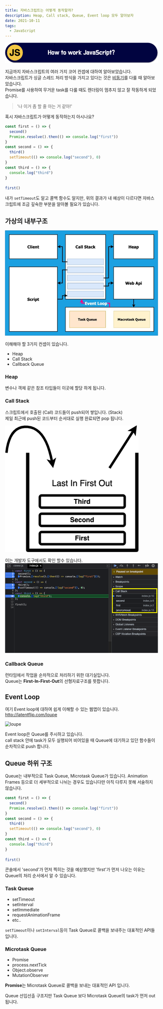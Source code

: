 ```yaml
---
title: 자바스크립트는 어떻게 동작할까?
description: Heap, Call stack, Queue, Event loop 모두 알아보자
date: 2021-10-11
tags:
  - JavaScript
---
```


![thumbnail](./thumbnail.png)

지금까지 자바스크립트의 여러 가지 코어 컨셉에 대하여 알아보았습니다.  
자바스크립트가 싱글 스레드 처리 방식을 가지고 있다는 것은 [비동기]("https://www.codetetris.com/posts/js-asynchronous/")를 다룰 때 알아보았습니다.  
Promise를 사용하여 무거운 task를 다룰 때도 렌더링이 멈추지 않고 잘 작동하게 되었습니다.

> '나 이거 좀 할 줄 아는 거 같아!'

혹시 자바스크립트가 어떻게 동작하는지 아시나요?

```js
const first = () => {
  second()
  Promise.resolve().then(() => console.log("first"))
}
const second = () => {
  third()
  setTimeout(() => console.log("second"), 0)
}
const third = () => {
  console.log("third")
}

first()
```

내가 `setTimeout`도 알고 콜백 함수도 알지만, 위의 결과가 내 예상이 다르다면 자바스크립트에 조금 깊숙한 부분을 알아볼 필요가 있습니다.

## 가상의 내부구조

!['how to work js'](./how-to-work.jpg)

이해해야 할 3가지 컨셉이 있습니다.

- Heap
- Call Stack
- Callback Queue

### Heap

변수나 객체 같은 참조 타입들이 이곳에 할당 하게 됩니다.

### Call Stack

스크립트에서 호출된 (Call) 코드들이 push되어 쌓입니다. (Stack)  
제일 최근에 push된 코드부터 순서대로 실행 완료되면 pop 됩니다.

!['call stack'](./call-stack.png)

이는 개발자 도구에서도 확인 할수 있습니다.
![developer console](./dev-console.png)

### Callback Queue

런타임에서 작업을 순차적으로 처리하기 위한 대기실입니다.  
Queue는 **First-In-First-Out**의 선형자료구조를 뜻합니다.

## Event Loop

여기 Event loop에 대하여 쉽게 이해할 수 있는 웹앱이 있습니다.
http://latentflip.com/loupe

![loupe](https://media.giphy.com/media/1NWVkYRFtUL3wrRFM2/giphy.gif)

Event loop은 Queue를 주시하고 있습니다.  
call stack 안에 task가 모두 실행되어 비어있을 때 Queue에 대기하고 있던 함수들이 순차적으로 push 합니다.

## Queue 하위 구조

Queue는 내부적으로 Task Queue, Microtask Queue가 있습니다. Animation Frames 등으로 더 세부적으로 나뉘는 경우도 있습니다만 아직 다루지 못해 서술하지 않습니다.

```js
const first = () => {
  second()
  Promise.resolve().then(() => console.log("first"))
}
const second = () => {
  third()
  setTimeout(() => console.log("second"), 0)
}
const third = () => {
  console.log("third")
}

first()
```

콘솔에서 'second'가 먼저 찍히는 것을 예상했지만 'first'가 먼저 나오는 이유는 Queue의 처리 순서에서 알 수 있습니다.

### Task Queue

- setTimeout
- setInterval
- setImmediate
- requestAnimationFrame
- etc..

`setTimeout`이나 `setInterval`등이 Task Queue로 콜백을 보내주는 대표적인 API들 입니다.

### Microtask Queue

- Promise
- process.nextTick
- Object.observe
- MutationObserver

**Promise**는 Microtask Queue로 콜백을 보내는 대표적인 API 입니다.

Queue 선입선출 구조지만 Task Queue 보다 Microtask Queue의 task가 먼저 out 됩니다.
